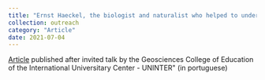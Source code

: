 ```yaml
---
title: "Ernst Haeckel, the biologist and naturalist who helped to understand human evolution"
collection: outreach
category: "Article"
date: 2021-07-04
---
```


[Article](https://www.uninter.com/noticias/ernst-haeckel-o-biologo-e-naturalista-que-ajudou-a-entender-a-evolucao-humana) published after invited talk by the Geosciences College of Education of the International Universitary Center - UNINTER" (in portuguese)
